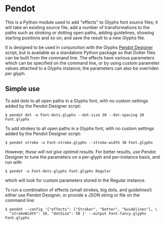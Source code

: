 # Pendot

This is a Python module used to add "effects" to Glyphs font source files;
it will take an existing source file; add a number of transformations to the
paths such as stroking or dotting open paths, adding guidelines, showing
starting positions and so on; and save the result to a new Glyphs file.

It is designed to be used in conjunction with the Glyphs [Pendot Designer](https://github.com/simoncozens/Pendot)
script, but is available as a standalone Python package so that Dotter files
can be built from the command line. The effects have various parameters
which can be specified on the command line, or by using custom parameter
values attached to a Glyphs instance; the parameters can also be overriden
per glyph.

## Simple use

To add dots to all open paths in a Glyphs font, with no custom settings
added by the Pendot Designer script:

```
$ pendot dot -o Font-dots.glyphs --dot-size 30 --dot-spacing 20 Font.glyphs
```

To add strokes to all open paths in a Glyphs font, with no custom settings
added by the Pendot Designer script:

```
$ pendot stroke -o Font-stroke.glyphs --stroke-width 30 Font.glyphs
```

However, _these will not give optimal results_. For better results, use
Pendot Designer to tune the parameters on a per-glyph and per-instance basis,
and run with

```
$ pendot -o Font-dots.glyphs Font.glyphs Regular
```

which will look for custom parameters stored in the Regular instance.

To run a combination of effects (small strokes, big dots, and guidelines!)
either use Pendot Designer, or provide a JSON string or file on the command
line:

```
$ pendot --config '{"effects": ["Stroker", "Dotter", "Guidelines"], \
  "strokeWidth": 10, "dotSize": 50 }' --output Font-fancy.glyphs Font.glyphs
```
